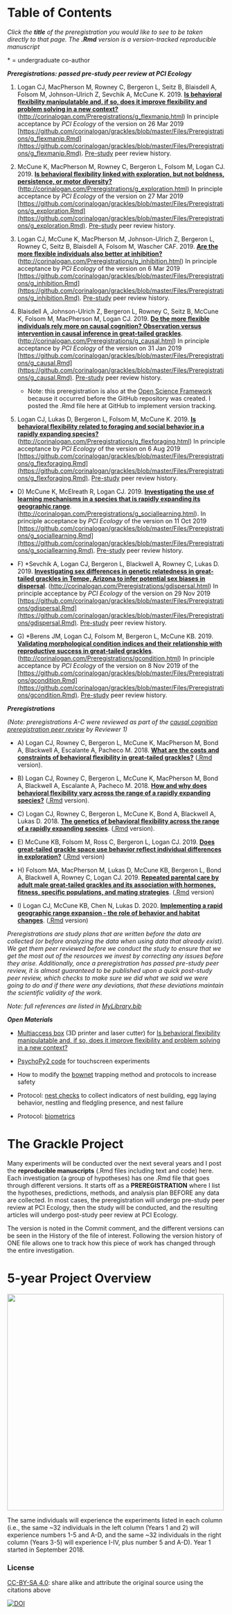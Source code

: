 # Table of Contents

*Click the **title** of the preregistration you would like to see to be taken directly to that page. The **.Rmd** version is a version-tracked reproducible manuscript*

&ast; = undergraduate co-author

***Preregistrations: passed pre-study peer review at PCI Ecology***

1) Logan CJ, MacPherson M, Rowney C, Bergeron L, Seitz B, Blaisdell A, Folsom M, Johnson-Ulrich Z, Sevchik A, McCune K. 2019. **[Is behavioral flexibility manipulatable and, if so, does it improve flexibility and problem solving in a new context?](http://corinalogan.com/Preregistrations/g_flexmanip.html)** (http://corinalogan.com/Preregistrations/g_flexmanip.html) In principle acceptance by *PCI Ecology* of the version on 26 Mar 2019 [https://github.com/corinalogan/grackles/blob/master/Files/Preregistrations/g_flexmanip.Rmd](https://github.com/corinalogan/grackles/blob/master/Files/Preregistrations/g_flexmanip.Rmd). [Pre-study](https://ecology.peercommunityin.org/public/rec?id=17&reviews=True) peer review history.

2) McCune K, MacPherson M, Rowney C, Bergeron L, Folsom M, Logan CJ. 2019. **[Is behavioral flexibility linked with exploration, but not boldness, persistence, or motor diversity?](http://corinalogan.com/Preregistrations/g_exploration.html)** (http://corinalogan.com/Preregistrations/g_exploration.html) In principle acceptance by *PCI Ecology* of the version on 27 Mar 2019 [https://github.com/corinalogan/grackles/blob/master/Files/Preregistrations/g_exploration.Rmd](https://github.com/corinalogan/grackles/blob/master/Files/Preregistrations/g_exploration.Rmd). [Pre-study](https://ecology.peercommunityin.org/public/rec?id=29&reviews=True) peer review history.

3) Logan CJ, McCune K, MacPherson M, Johnson-Ulrich Z, Bergeron L, Rowney C, Seitz B, Blaisdell A, Folsom M, Wascher CAF. 2019. **[Are the more flexible individuals also better at inhibition?](http://corinalogan.com/Preregistrations/g_inhibition.html)** (http://corinalogan.com/Preregistrations/g_inhibition.html) In principle acceptance by *PCI Ecology* of the version on 6 Mar 2019 [https://github.com/corinalogan/grackles/blob/master/Files/Preregistrations/g_inhibition.Rmd](https://github.com/corinalogan/grackles/blob/master/Files/Preregistrations/g_inhibition.Rmd). [Pre-study](https://ecology.peercommunityin.org/public/rec?id=32&reviews=True) peer review history.

4) Blaisdell A, Johnson-Ulrich Z, Bergeron L, Rowney C, Seitz B, McCune K, Folsom M, MacPherson M, Logan CJ. 2019. **[Do the more flexible individuals rely more on causal cognition? Observation versus intervention in causal inference in great-tailed grackles](http://corinalogan.com/Preregistrations/g_causal.html)**. (http://corinalogan.com/Preregistrations/g_causal.html) In principle acceptance by *PCI Ecology* of the version on 31 Jan 2019 [https://github.com/corinalogan/grackles/blob/master/Files/Preregistrations/g_causal.Rmd](https://github.com/corinalogan/grackles/blob/master/Files/Preregistrations/g_causal.Rmd). [Pre-study](https://ecology.peercommunityin.org/public/rec?id=25&reviews=True) peer review history.
   - Note: this preregistration is also at the [Open Science Framework](https://osf.io/g5tnh/) because it occurred before the GitHub repository was created. I posted the .Rmd file here at GitHub to implement version tracking. 

5) Logan CJ, Lukas D, Bergeron L, Folsom M, McCune K. 2019. **[Is behavioral flexibility related to foraging and social behavior in a rapidly expanding species?](http://corinalogan.com/Preregistrations/g_flexforaging.html)** (http://corinalogan.com/Preregistrations/g_flexforaging.html) In principle acceptance by *PCI Ecology* of the version on 6 Aug 2019 [https://github.com/corinalogan/grackles/blob/master/Files/Preregistrations/g_flexforaging.Rmd](https://github.com/corinalogan/grackles/blob/master/Files/Preregistrations/g_flexforaging.Rmd). [Pre-study](https://ecology.peercommunityin.org/public/rec?id=35&reviews=True) peer review history.

 - D) McCune K, McElreath R, Logan CJ. 2019. **[Investigating the use of learning mechanisms in a species that is rapidly expanding its geographic range](http://corinalogan.com/Preregistrations/g_sociallearning.html)**. (http://corinalogan.com/Preregistrations/g_sociallearning.html). In principle acceptance by *PCI Ecology* of the version on 11 Oct 2019 [https://github.com/corinalogan/grackles/blob/master/Files/Preregistrations/g_sociallearning.Rmd](https://github.com/corinalogan/grackles/blob/master/Files/Preregistrations/g_sociallearning.Rmd). [Pre-study](https://doi.org/10.24072/pci.ecology.100032) peer review history.
 
  - F) &ast;Sevchik A, Logan CJ, Bergeron L, Blackwell A, Rowney C, Lukas D. 2019. **[Investigating sex differences in genetic relatedness in great-tailed grackles in Tempe, Arizona to infer potential sex biases in dispersal](http://corinalogan.com/Preregistrations/gdispersal.html)**. (http://corinalogan.com/Preregistrations/gdispersal.html) In principle acceptance by *PCI Ecology* of the version on 29 Nov 2019 [https://github.com/corinalogan/grackles/blob/master/Files/Preregistrations/gdispersal.Rmd](https://github.com/corinalogan/grackles/blob/master/Files/Preregistrations/gdispersal.Rmd). [Pre-study](https://doi.org/10.24072/pci.ecology.100036) peer review history.

 - G) &ast;Berens JM, Logan CJ, Folsom M, Bergeron L, McCune KB. 2019. **[Validating morphological condition indices and their relationship with reproductive success in great-tailed grackles](http://corinalogan.com/Preregistrations/gcondition.html)**. (http://corinalogan.com/Preregistrations/gcondition.html) In principle acceptance by *PCI Ecology* of the version on 8 Nov 2019 of the [https://github.com/corinalogan/grackles/blob/master/Files/Preregistrations/gcondition.Rmd](https://github.com/corinalogan/grackles/blob/master/Files/Preregistrations/gcondition.Rmd). [Pre-study](https://doi.org/10.24072/pci.ecology.100035) peer review history.

***Preregistrations***

*(Note: preregistrations A-C were reviewed as part of the [causal cognition preregistration peer review](https://ecology.peercommunityin.org/public/rec?id=25&reviews=True) by Reviewer 1)*

 - A) Logan CJ, Rowney C, Bergeron L, McCune K, MacPherson M, Bond A, Blackwell A, Escalante A, Pacheco M. 2018. **[What are the costs and constraints of behavioral flexibility in great-tailed grackles?](http://corinalogan.com/Preregistrations/g_withinpop.html)** ([.Rmd](https://github.com/corinalogan/grackles/blob/master/Files/Preregistrations/g_withinpop.Rmd) version). 

 - B) Logan CJ, Rowney C, Bergeron L, McCune K, MacPherson M, Bond A, Blackwell A, Escalante A, Pacheco M. 2018. **[How and why does behavioral flexibility vary across the range of a rapidly expanding species?](http://corinalogan.com/Preregistrations/g_expansion.html)** ([.Rmd](https://github.com/corinalogan/grackles/blob/master/Files/Preregistrations/g_expansion.Rmd) version). 

 - C) Logan CJ, Rowney C, Bergeron L, McCune K, Bond A, Blackwell A, Lukas D. 2018. **[The genetics of behavioral flexibility across the range of a rapidly expanding species](http://corinalogan.com/Preregistrations/g_flexgenes.html)**. ([.Rmd](https://github.com/corinalogan/grackles/blob/master/Files/Preregistrations/g_flexgenes.Rmd) version). 
 
 - E) McCune KB, Folsom M, Ross C, Bergeron L, Logan CJ. 2019. **[Does great-tailed grackle space use behavior reflect individual differences in exploration?](http://corinalogan.com/Preregistrations/gspaceuse.html)** ([.Rmd](https://github.com/corinalogan/grackles/blob/master/Files/Preregistrations/gspaceuse.Rmd) version)
 
 - H) Folsom MA, MacPherson M, Lukas D, McCune KB, Bergeron L, Bond A, Blackwell A, Rowney C, Logan CJ. 2019. **[Repeated parental care by adult male great-tailed grackles and its association with hormones, fitness, specific populations, and mating strategies](http://corinalogan.com/Preregistrations/gmalecare.html)**. ([.Rmd](https://github.com/corinalogan/grackles/blob/master/Files/Preregistrations/gmalecare.Rmd) version)
 
 - I) Logan CJ, McCune KB, Chen N, Lukas D. 2020. **[Implementing a rapid geographic range expansion - the role of behavior and habitat changes](http://corinalogan.com/Preregistrations/gxpopbehaviorhabitat.html)**. ([.Rmd](https://github.com/corinalogan/grackles/blob/master/Files/Preregistrations/gxpopbehaviorhabitat.Rmd) version)

*Preregistrations are study plans that are written before the data are collected (or before analyzing the data when using data that already exist). We get them peer reviewed before we conduct the study to ensure that we get the most out of the resources we invest by correcting any issues before they arise. Additionally, once a preregistration has passed pre-study peer review, it is almost guaranteed to be published upon a quick post-study peer review, which checks to make sure we did what we said we were going to do and if there were any deviations, that these deviations maintain the scientific validity of the work.*

*Note: full references are listed in [MyLibrary.bib](./Files/MyLibrary.bib)*

***Open Materials***

- [Multiaccess box](https://github.com/corinalogan/grackles/tree/master/Files/MultiaccessBoxDesignFiles) (3D printer and laser cutter) for [Is behavioral flexibility manipulatable and, if so, does it improve flexibility and problem solving in a new context?](https://github.com/corinalogan/grackles/blob/master/EasyToReadFiles/g_flexmanip.md)

 - [PsychoPy2 code](https://github.com/corinalogan/grackles/tree/master/Files/TouchscreenPsychoPy2code) for touchscreen experiments
 
 - How to modify the [bownet](https://gitlab.com/corinalogan/the-grackle-project/blob/master/README.md) trapping method and protocols to increase safety
 
 - Protocol: [nest checks](https://gitlab.com/corinalogan/the-grackle-project/blob/master/protocolNestCheck.pdf) to collect indicators of nest building, egg laying behavior, nestling and fledgling presence, and nest failure

- Protocol: [biometrics](https://gitlab.com/corinalogan/the-grackle-project/blob/master/protocolBiometrics.pdf)

# The Grackle Project

Many experiments will be conducted over the next several years and I post the **reproducible manuscripts** (.Rmd files including text and code) here. Each investigation (a group of hypotheses) has one .Rmd file that goes through different versions. It starts off as a **PREREGISTRATION** where I list the hypotheses, predictions, methods, and analysis plan BEFORE any data are collected. In most cases, the preregistration will undergo pre-study peer review at PCI Ecology, then the study will be conducted, and the resulting articles will undergo post-study peer review at PCI Ecology.

The version is noted in the Commit comment, and the different versions can be seen in the History of the file of interest. Following the version history of ONE file allows one to track how this piece of work has changed through the entire investigation.

# 5-year Project Overview

<img src="./Files/GrackleProjectTimeline.png" width=500>

The same individuals will experience the experiments listed in each column (i.e., the same ~32 individuals in the left column (Years 1 and 2) will experience numbers 1-5 and A-D, and the same ~32 individuals in the right column (Years 3-5) will experience I-IV, plus number 5 and A-D). Year 1 started in September 2018.

### License

[CC-BY-SA 4.0](https://creativecommons.org/licenses/by-sa/4.0/legalcode): share alike and attribute the original source using the citations above

[![DOI](https://zenodo.org/badge/109032304.svg)](https://zenodo.org/badge/latestdoi/109032304)
